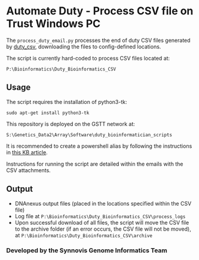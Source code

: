 # Automate Duty - Process CSV file on Trust Windows PC

The `process_duty_email.py` processes the end of duty CSV files generated by [duty_csv](https://github.com/moka-guys/duty_csv), downloading the files to config-defined locations.

The script is currently hard-coded to process CSV files located at:

```
P:\Bioinformatics\Duty_Bioinformatics_CSV
```

## Usage

The script requires the installation of python3-tk:
```
sudo apt-get install python3-tk
```

This repository is deployed on the GSTT network at:

```
S:\Genetics_Data2\Array\Software\duty_bioinformatician_scripts
```

It is recommended to create a powershell alias by following the instructions in [this KB article](https://viapath.service-now.com/nav_to.do?uri=%2Fkb_view.do%3Fsys_kb_id%3Df076201c1b4cd5500dc321f6b04bcbc7).

Instructions for running the script are detailed within the emails with the CSV attachments.

## Output

* DNAnexus output files (placed in the locations specified within the CSV file)
* Log file at `P:\Bioinformatics\Duty_Bioinformatics_CSV\process_logs`
* Upon successful download of all files, the script will move the CSV file to the archive folder (if an error occurs, the CSV file will not be moved), at `P:\Bioinformatics\Duty_Bioinformatics_CSV\archive`


### Developed by the Synnovis Genome Informatics Team
